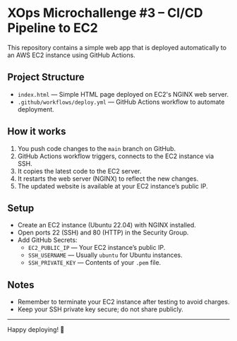 # XOps Microchallenge #3 – CI/CD Pipeline to EC2

This repository contains a simple web app that is deployed automatically to an AWS EC2 instance using GitHub Actions.

## Project Structure

- `index.html` — Simple HTML page deployed on EC2's NGINX web server.
- `.github/workflows/deploy.yml` — GitHub Actions workflow to automate deployment.

## How it works

1. You push code changes to the `main` branch on GitHub.
2. GitHub Actions workflow triggers, connects to the EC2 instance via SSH.
3. It copies the latest code to the EC2 server.
4. It restarts the web server (NGINX) to reflect the new changes.
5. The updated website is available at your EC2 instance’s public IP.

## Setup

- Create an EC2 instance (Ubuntu 22.04) with NGINX installed.
- Open ports 22 (SSH) and 80 (HTTP) in the Security Group.
- Add GitHub Secrets:
  - `EC2_PUBLIC_IP` — Your EC2 instance’s public IP.
  - `SSH_USERNAME` — Usually `ubuntu` for Ubuntu instances.
  - `SSH_PRIVATE_KEY` — Contents of your `.pem` file.

## Notes

- Remember to terminate your EC2 instance after testing to avoid charges.
- Keep your SSH private key secure; do not share publicly.

---

Happy deploying! 🚀